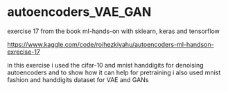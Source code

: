 # autoencoders_VAE_GAN
exercise 17 from the book ml-hands-on with sklearn, keras and tensorflow

https://www.kaggle.com/code/roihezkiyahu/autoencoders-ml-handson-exrecise-17

in this exercise i used the cifar-10 and mnist handdigits for denoising autoencoders and to show how it can help for pretraining
i also used mnist fashion and handdigits dataset for VAE and GANs
